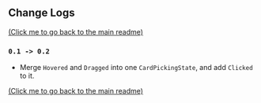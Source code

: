 ## Change Logs

[(Click me to go back to the main readme)](../README.md)

### `0.1 -> 0.2`
* Merge `Hovered` and `Dragged` into one `CardPickingState`, and add `Clicked` to it.


[(Click me to go back to the main readme)](../README.md)